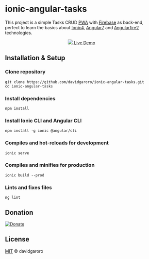 
# ionic-angular-tasks
This project is a simple Tasks CRUD [PWA] with [Firebase] as back-end, perfect to learn the basics about [Ionic4], [Angular7] and [Angularfire2] technologies.

[PWA]: https://developers.google.com/web/progressive-web-apps
[Firebase]: https://firebase.google.com
[Ionic4]: https://ionicframework.com
[Angular7]: https://angular.io
[Angularfire2]: https://github.com/angular/angularfire2

<p align="center">
  <a href="https://ionic-angular-tasks.davidgaroro.es" target="_blank" rel="noopener">
    <img src="https://ionic-angular-tasks.davidgaroro.es/github/app.png">
    Live Demo
  </a>
</p>

## Installation & Setup
### Clone repository
```
git clone https://github.com/davidgaroro/ionic-angular-tasks.git
cd ionic-angular-tasks
```

### Install dependencies
```
npm install
```

### Install Ionic CLI and Angular CLI
```
npm install -g ionic @angular/cli
```

### Compiles and hot-reloads for development
```
ionic serve
```

### Compiles and minifies for production
```
ionic build --prod
```

### Lints and fixes files
```
ng lint
```
## Donation
[![Donate](https://img.shields.io/badge/Donate-PayPal-green.svg)](https://www.paypal.com/donate?hosted_button_id=T7CVYXY994KHJ)
## License
[MIT](./LICENSE) &copy; davidgaroro
